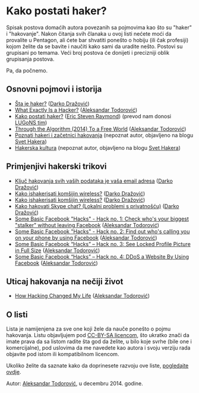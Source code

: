 # Kako postati haker?

Spisak postova domaćih autora povezanih sa pojmovima kao što su "haker" i "hakovanje". Nakon čitanja svih članaka u ovoj listi nećete moći da provalite u Pentagon, ali ćete bar shvatiti ponešto o hobiju (ili čak profesiji) kojom želite da se bavite i naučiti kako sami da uradite nešto. Postovi su grupisani po temama. Veći broj postova će donijeti i precizniji oblik grupisanja postova.

Pa, da počnemo.

## Osnovni pojmovi i istorija

* [Šta je haker?](http://kompjuteras.com/sta-je-haker/) ([Darko Dražović](http://kompjuteras.com/))
* [What Exactly Is a Hacker?](https://aleksandartodorovic.wordpress.com/2014/10/18/what-exactly-is-a-hacker/) ([Aleksandar Todorović](https://aleksandartodorovic.wordpress.com/))
* [Kako postati haker?](https://hacker.lugons.org/) ([Eric Steven Raymond](http://www.catb.org/~esr/)) (prevod nam donosi [LUGoNS tim](https://lugons.org/))
* [Through the Algorithm (2014) To a Free World](https://aleksandartodorovic.wordpress.com/2014/12/07/algorithm-to-a-free-world/) ([Aleksandar Todorović](https://aleksandartodorovic.wordpress.com/))
* [Poznati hakeri i začetnici hakovanja](http://svethakera.blogspot.com/2012/05/poznati-hakeri-i-zacetnici-hakovanja.html) (nepoznat autor, objavljeno na blogu [Svet Hakera](http://svethakera.blogspot.com/))
* [Hakerska kultura](http://svethakera.blogspot.com/2008/10/hakerska-kultura.html) (nepoznat autor, objavljeno na blogu  [Svet Hakera](http://svethakera.blogspot.com/))

## Primjenjivi hakerski trikovi

* [Ključ hakovanja svih vaših podataka je vaša email adresa](http://kompjuteras.com/email-adresa-kljuc-hakovanja-svih-vasih-podataka/) ([Darko Dražović](http://kompjuteras.com/))
* [Kako ishakerisati komšijin wireless?](http://kompjuteras.com/kako-ishakerisati-komsijin-wireless/) ([Darko Dražović](http://kompjuteras.com/))
* [Kako ishakerisati komšijin wireless?](http://kompjuteras.com/kako-ishakerisati-komsijin-wireless/) ([Darko Dražović](http://kompjuteras.com/))
* [Kako hakovati Skype chat? (Lokalni problemi s privatnošću)](http://kompjuteras.com/kako-hakovati-skype-chat-lokalni-problem-s-privatnoscu/) ([Darko Dražović](http://kompjuteras.com/))
* [Some Basic Facebook "Hacks" - Hack no. 1: Check who's your biggest "stalker" without leaving Facebook](https://aleksandartodorovic.wordpress.com/2014/11/13/facebook-hack-no1/) ([Aleksandar Todorović](https://aleksandartodorovic.wordpress.com/))
* [Some Basic Facebook "Hacks" - Hack no. 2: Find out who's calling you on your phone by using Facebook](https://aleksandartodorovic.wordpress.com/2014/11/13/facebook-hack-no2/)  ([Aleksandar Todorović](https://aleksandartodorovic.wordpress.com/))
* [Some Basic Facebook “Hacks” – Hack no. 3: See Locked Profile Picture in Full Size](https://aleksandartodorovic.wordpress.com/2014/11/20/facebook-hack-no3/) ([Aleksandar Todorović](https://aleksandartodorovic.wordpress.com/))
* [Some Basic Facebook “Hacks” – Hack no. 4: DDoS a Website By Using Facebook](https://aleksandartodorovic.wordpress.com/2014/12/15/facebook-hack-no4/) ([Aleksandar Todorović](https://aleksandartodorovic.wordpress.com/))

## Uticaj hakovanja na nečiji život

* [How Hacking Changed My Life](https://aleksandartodorovic.wordpress.com/2014/07/27/how-hacking-changed-my-life/) ([Aleksandar Todorović](https://aleksandartodorovic.wordpress.com/))

## O listi

Lista je namijenjena za sve one koji žele da nauče ponešto o pojmu hakovanja. Listu objavljujem pod [CC-BY-SA licencom](http://creativecommons.org/licenses/by-sa/4.0/), što ukratko znači da imate prava da sa listom radite šta god da želite, u bilo koje svrhe (bile one i komercijalne), pod uslovima da me navedete kao autora i svoju verziju rada objavite pod istom ili kompatibilnom licencom.

Ukoliko želite da saznate kako da doprinesete razvoju ove liste, [pogledajte ovdje](https://github.com/aleksandar-todorovic/kako-postati-haker/blob/master/kako_doprinijeti.md).

Autor: [Aleksandar Todorović](https://aleksandartodorovic.wordpress.com/), u decembru 2014. godine.
